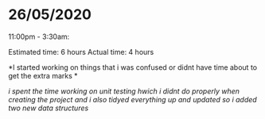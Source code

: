 # 26/05/2020

11:00pm - 3:30am:

Estimated time: 6 hours
Actual time: 4 hours

*I started working on things that i was confused or didnt have time about to get the extra marks *

*i spent the time working on unit testing hwich i didnt do properly when creating the project and i also tidyed everything up and updated so i added two new data structures*



